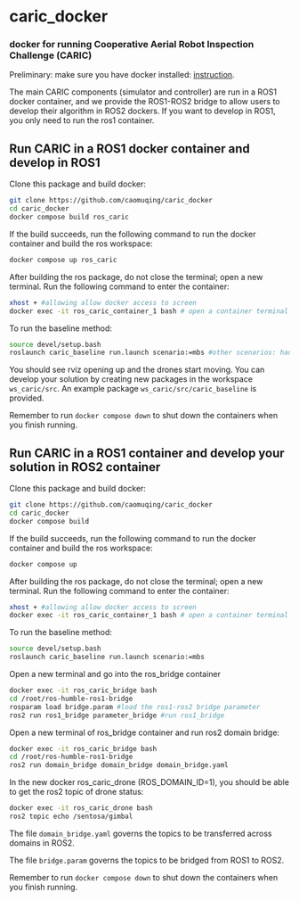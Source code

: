 # caric_docker
### **docker for running Cooperative Aerial Robot Inspection Challenge (CARIC)**

Preliminary: make sure you have docker installed: [instruction](https://docs.docker.com/engine/install/ubuntu/).

The main CARIC components (simulator and controller) are run in a ROS1 docker container, and we provide the ROS1-ROS2 bridge to allow users to develop their algorithm in ROS2 dockers. If you want to develop in ROS1, you only need to run the ros1 container.

## Run CARIC in a ROS1 docker container and develop in ROS1
Clone this package and build docker:
```bash
git clone https://github.com/caomuqing/caric_docker
cd caric_docker
docker compose build ros_caric
```
If the build succeeds, run the following command to run the docker container and build the ros workspace:

```bash
docker compose up ros_caric
```
After building the ros package, do not close the terminal; open a new terminal. Run the following command to enter the container:

```bash
xhost + #allowing allow docker access to screen
docker exec -it ros_caric_container_1 bash # open a container terminal
```
To run the baseline method:
```bash
source devel/setup.bash
roslaunch caric_baseline run.launch scenario:=mbs #other scenarios: hangar, crane
```
You should see rviz opening up and the drones start moving. You can develop your solution by creating new packages in the workspace `ws_caric/src`. An example package `ws_caric/src/caric_baseline` is provided.

Remember to run `docker compose down` to shut down the containers when you finish running.


## Run CARIC in a ROS1 container and develop your solution in ROS2 container
Clone this package and build docker:
```bash
git clone https://github.com/caomuqing/caric_docker
cd caric_docker
docker compose build
```
If the build succeeds, run the following command to run the docker container and build the ros workspace:

```bash
docker compose up
```
After building the ros package, do not close the terminal; open a new terminal. Run the following command to enter the container:

```bash
xhost + #allowing allow docker access to screen
docker exec -it ros_caric_container_1 bash # open a container terminal
```
To run the baseline method:
```bash
source devel/setup.bash
roslaunch caric_baseline run.launch scenario:=mbs
```

Open a new terminal and go into the ros_bridge container
```bash
docker exec -it ros_caric_bridge bash
cd /root/ros-humble-ros1-bridge
rosparam load bridge.param #load the ros1-ros2 bridge parameter
ros2 run ros1_bridge parameter_bridge #run ros1_bridge

```

Open a new terminal of ros_bridge container and run ros2 domain bridge:
```bash
docker exec -it ros_caric_bridge bash
cd /root/ros-humble-ros1-bridge
ros2 run domain_bridge domain_bridge domain_bridge.yaml
```

In the new docker ros_caric_drone (ROS_DOMAIN_ID=1), you should be able to get the ros2 topic of drone status:
```bash
docker exec -it ros_caric_drone bash
ros2 topic echo /sentosa/gimbal
```

The file `domain_bridge.yaml` governs the topics to be transferred across domains in ROS2.

The file `bridge.param` governs the topics to be bridged from ROS1 to ROS2.

Remember to run `docker compose down` to shut down the containers when you finish running.

